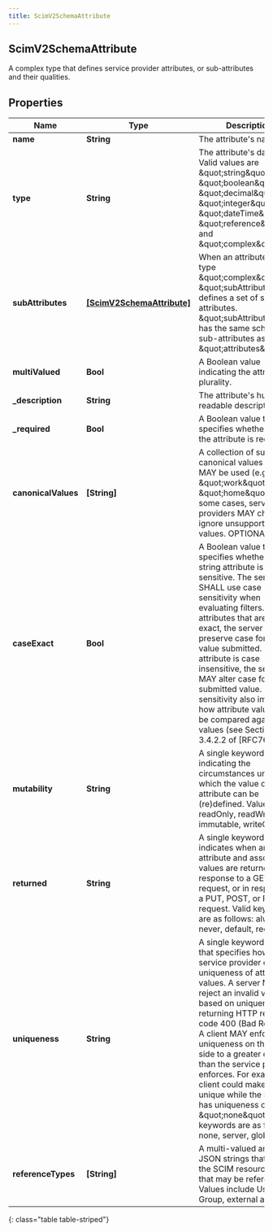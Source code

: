 ```yaml
---
title: ScimV2SchemaAttribute
---
```

## ScimV2SchemaAttribute
A complex type that defines service provider attributes, or sub-attributes and their qualities.

## Properties

|Name | Type | Description | Notes|
|------------ | ------------- | ------------- | -------------|
| **name** | **String** | The attribute&#39;s name | [optional] |
| **type** | **String** | The attribute&#39;s data type.  Valid values are \&quot;string\&quot;, \&quot;boolean\&quot;, \&quot;decimal\&quot;, \&quot;integer\&quot;, \&quot;dateTime\&quot;, \&quot;reference\&quot;, and \&quot;complex\&quot;. | [optional] |
| **subAttributes** | [**[ScimV2SchemaAttribute]**](ScimV2SchemaAttribute.html) | When an attribute is of type \&quot;complex\&quot;, \&quot;subAttributes\&quot; defines a set of sub-attributes. \&quot;subAttributes\&quot; has the same schema sub-attributes as \&quot;attributes\&quot; | [optional] |
| **multiValued** | **Bool** | A Boolean value indicating the attribute&#39;s plurality. | [optional] |
| **_description** | **String** | The attribute&#39;s human-readable description. | [optional] |
| **_required** | **Bool** | A Boolean value that specifies whether or not the attribute is required. | [optional] |
| **canonicalValues** | **[String]** | A collection of suggested canonical values that MAY be used (e.g., \&quot;work\&quot; and \&quot;home\&quot;).  In some cases, service providers MAY choose to ignore unsupported values.  OPTIONAL. | [optional] |
| **caseExact** | **Bool** | A Boolean value that specifies whether or not a string attribute is case sensitive.  The server SHALL use case sensitivity when evaluating filters.  For attributes that are case exact, the server SHALL preserve case for any value submitted.  If the attribute is case insensitive, the server MAY alter case for a submitted value.  Case sensitivity also impacts how attribute values MAY be compared against filter values (see Section 3.4.2.2 of [RFC7644]) | [optional] |
| **mutability** | **String** | A single keyword indicating the circumstances under which the value of the attribute can be (re)defined. Value are readOnly, readWrite, immutable, writeOnly | [optional] |
| **returned** | **String** | A single keyword that indicates when an attribute and associated values are returned in response to a GET request, or in response to a PUT, POST, or PATCH request.  Valid keywords are as follows: always, never, default, request | [optional] |
| **uniqueness** | **String** | A single keyword value that specifies how the service provider enforces uniqueness of attribute values.  A server MAY reject an invalid value based on uniqueness by returning HTTP response code 400 (Bad Request).  A client MAY enforce uniqueness on the client side to a greater degree than the service provider enforces.  For example, a client could make a value unique while the server has uniqueness of \&quot;none\&quot;.  Valid keywords are as follows: none, server, global | [optional] |
| **referenceTypes** | **[String]** | A multi-valued array of JSON strings that indicate the SCIM resource types that may be referenced. Values include User, Group, external and uri. | [optional] |
{: class="table table-striped"}


